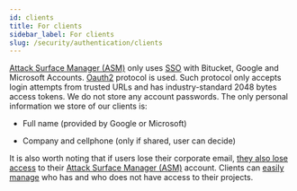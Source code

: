 ```yaml
---
id: clients
title: For clients
sidebar_label: For clients
slug: /security/authentication/clients
---
```


[Attack Surface Manager (ASM)](https://app.fluidattacks.com/)
only uses
[SSO](https://en.wikipedia.org/wiki/Single_sign-on)
with Bitucket, Google and Microsoft Accounts.
[Oauth2](https://oauth.net/2/) protocol is used.
Such protocol only accepts login attempts from trusted URLs
and has industry-standard 2048 bytes access tokens.
We do not store any account passwords.
The only personal information we store of our clients is:

- Full name (provided by Google or Microsoft)

- Company and cellphone (only if shared, user can decide)

It is also worth noting
that if users lose their corporate email,
[they also lose access](/criteria/authorization/114)
to their
[Attack Surface Manager (ASM)](https://app.fluidattacks.com/)
account.
Clients can [easily manage](/criteria/authorization/034)
who has and who does not have
access to their projects.
